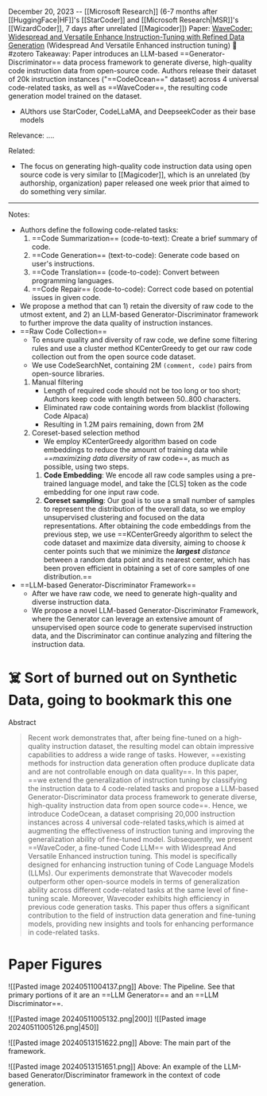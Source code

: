 December 20, 2023 -- [[Microsoft Research]] (6-7 months after [[HuggingFace|HF]]'s [[StarCoder]] and [[Microsoft Research|MSR]]'s [[WizardCoder]], 7 days after unrelated [[Magicoder]])
Paper: [WaveCoder: Widespread and Versatile Enhance Instruction-Tuning with Refined Data Generation](https://arxiv.org/abs/2312.14187) (Widespread And Versatile Enhanced instruction tuning) 🌊
#zotero 
Takeaway: Paper introduces an LLM-based ==Generator-Discriminator== data process framework to generate diverse, high-quality code instruction data from open-source code. Authors release their dataset of 20k instruction instances ("==CodeOcean==" dataset) across 4 universal code-related tasks, as well as ==WaveCoder==, the resulting code generation model trained on the dataset.
- AUthors use StarCoder, CodeLLaMA, and DeepseekCoder as their base models

Relevance: ....

Related:
- The focus on generating high-quality code instruction data using open source code is very similar to [[Magicoder]], which is an unrelated (by authorship, organization) paper released one week prior that aimed to do something very similar.

----

Notes:
- Authors define the following code-related tasks:
	1. ==Code Summarization== (code-to-text): Create a brief summary of code.
	2. ==Code Generation== (text-to-code): Generate code based on user's instructions.
	3. ==Code Translation== (code-to-code): Convert between programming languages.
	4. ==Code Repair== (code-to-code): Correct code based on potential issues in given code.
- We propose a method that can 1) retain the diversity of raw code to the utmost extent, and 2) an LLM-based Generator-Discriminator framework to further improve the data quality of instruction instances.
- ==Raw Code Collection==
	- To ensure quality and diversity of raw code, we define some filtering rules and use a cluster method KCenterGreedy to get our raw code collection out from the open source code dataset.
	- We use CodeSearchNet, containing 2M `(comment, code)` pairs from open-source libraries.
	1. Manual filtering
		- Length of required code should not be too long or too short; Authors keep code with length between 50..800 characters.
		- Eliminated raw code containing words from blacklist (following Code Alpaca)
		- Resulting in 1.2M pairs remaining, down from 2M
	2. Coreset-based selection method
		- We employ KCenterGreedy algorithm based on code embeddings to reduce the amount of training data while *==maximizing data diversity* of raw code==, as much as possible,  using two steps.
		1. **Code Embedding**: We encode all raw code samples using a pre-trained language model, and take the \[CLS\] token as the code embedding for one input raw code.
		2. **Coreset sampling**: Our goal is to use a small number of samples to represent the distribution of the overall data, so we employ unsupervised clustering and focused on the data representations. After obtaining the code embeddings from the previous step, we use ==KCenterGreedy algorithm to select the code dataset and maximize data diversity, aiming to choose *k* center points such that we minimize the ***largest** distance* between a random data point and its nearest center, which has been proven efficient in obtaining a set of core samples of one distribution.== 
- ==LLM-based Generator-Discriminator Framework==
	- After we have raw code, we need to generate high-quality and diverse instruction data.
	- We propose a novel LLM-based Generator-Discriminator Framework, where the Generator can leverage an extensive amount of unsupervised open source code to generate supervised instruction data, and the Discriminator can continue analyzing and filtering the instruction data.

# ☠️ Sort of burned out on Synthetic Data, going to bookmark this one

Abstract
> Recent work demonstrates that, after being fine-tuned on a high-quality instruction dataset, the resulting model can obtain impressive capabilities to address a wide range of tasks. However, ==existing methods for instruction data generation often produce duplicate data and are not controllable enough on data quality==. In this paper, ==we extend the generalization of instruction tuning by classifying the instruction data to 4 code-related tasks and propose a LLM-based Generator-Discriminator data process framework to generate diverse, high-quality instruction data from open source code==. Hence, we introduce CodeOcean, a dataset comprising 20,000 instruction instances across 4 universal code-related tasks,which is aimed at augmenting the effectiveness of instruction tuning and improving the generalization ability of fine-tuned model. Subsequently, we present ==WaveCoder, a fine-tuned Code LLM== with Widespread And Versatile Enhanced instruction tuning. This model is specifically designed for enhancing instruction tuning of Code Language Models (LLMs). Our experiments demonstrate that Wavecoder models outperform other open-source models in terms of generalization ability across different code-related tasks at the same level of fine-tuning scale. Moreover, Wavecoder exhibits high efficiency in previous code generation tasks. This paper thus offers a significant contribution to the field of instruction data generation and fine-tuning models, providing new insights and tools for enhancing performance in code-related tasks.


# Paper Figures
![[Pasted image 20240511004137.png]]
Above: The Pipeline. See that primary portions of it are an ==LLM Generator== and an ==LLM Discriminator==.

![[Pasted image 20240511005132.png|200]]
![[Pasted image 20240511005126.png|450]]

![[Pasted image 20240513151622.png]]
Above: The main part of the framework.

![[Pasted image 20240513151651.png]]
Above: An example of the LLM-based Generator/Discriminator framework in the context of code generation.




